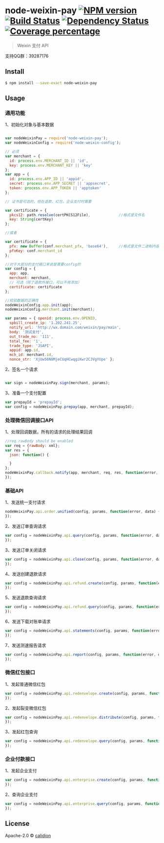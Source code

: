 # node-weixin-pay [![NPM version][npm-image]][npm-url] [![Build Status][travis-image]][travis-url] [![Dependency Status][daviddm-image]][daviddm-url] [![Coverage percentage][coveralls-image]][coveralls-url]

> Weixin 支付 API

支持QQ群：39287176

## Install

```sh
$ npm install --save-exact node-weixin-pay
```

## Usage


### 通用功能

1、初始化对象与基本数据

```js

var nodeWeixinPay = require('node-weixin-pay');
var nodeWeixinConfig = require('node-weixin-config');

// 必须
var merchant = {
  id: process.env.MERCHANT_ID || 'id',
  key: process.env.MERCHANT_KEY || 'key'
};
var app = {
  id: process.env.APP_ID || 'appid',
  secret: process.env.APP_SECRET || 'appsecret',
  token: process.env.APP_TOKEN || 'apptoken'
};

// 证书是可选的，但在退款，红包，企业支付时需要

var certificate = {
  pkcs12: path.resolve(certPKCS12File),             //格式是文件名
  key: String(certKey)
};

//或者

var certificate = {
  pfx: new Buffer(conf.merchant_pfx, 'base64'),     //格式是文件二进制内容
  pfxKey: conf.merchant_id
};

//对于大部分的支付接口来说是需要config的
var config = {
  app: app,
  merchant: merchant,
  // 可选（除了退款外接口，可以不用添加）
  certificate: certificate
};

//校验数据的正确性
nodeWeixinConfig.app.init(app);
nodeWeixinConfig.merchant.init(merchant);

var params = { openid: process.env.OPENID,
  spbill_create_ip: '1.202.241.25',
  notify_url: 'http://wx.domain.com/weixin/pay/main',
  body: '测试支付',
  out_trade_no: '111',
  total_fee: '1',
  trade_type: 'JSAPI',
  appid: app.id,
  mch_id: merchant.id,
  nonce_str: 'XjUw56N8MjeCUqHCwqgiKwr2CJVgYUpe' };

```

2、签名一个请求

```js

var sign = nodeWeixinPay.sign(merchant, params);
```


3、准备一个支付配置

```js
var prepayId = 'prepayId';
var config = nodeWeixinPay.prepay(app, merchant, prepayId);
```

### 处理微信回调接口API

1、处理回调数据，所有的请求的处理结果回调

```js
//req.rawBody should be enabled
var req = {rawBody: xml};
var res = {
  json: function() {

  }
};
nodeWeixinPay.callback.notify(app, merchant, req, res, function(error, data) {
});
```

### 基础API

1、发送统一支付请求

```js
nodeWeixinPay.api.order.unified(config, params, function(error, data) {
});
```

2、发送订单查询请求

```js
var config = nodeWeixinPay.api.query(config, params, function(error, data) {
});
```

3、发送订单关闭请求

```js
var config = nodeWeixinPay.api.close(config, params, function(error, data) {
});
```

4、发送创建退款请求

```js
var config = nodeWeixinPay.api.refund.create(config, params, function(error, data) {
});
```

5、发送退款查询请求

```js
var config = nodeWeixinPay.api.refund.query(config, params, function(error, data) {
});
```

6、发送下载对账单请求

```js
var config = nodeWeixinPay.api.statements(config, params, function(error, data) {
});
```

7、发送测速报告请求

```js
var config = nodeWeixinPay.api.report(config, params, function(error, data) {
});
```

### 微信红包接口

1、发起普通微信红包

```js
var config = nodeWeixinPay.api.redenvelope.create(config, params, function(error, data) {
});
```
2、发起裂变微信红包

```js
var config = nodeWeixinPay.api.redenvelope.distribute(config, params, function(error, data) {
});
```
3、发起红包查询

```js
var config = nodeWeixinPay.api.redenvelope.query(config, params, function(error, data) {
});
```

### 企业付款接口

1、发起企业支付

```js
var config = nodeWeixinPay.api.enterprise.create(config, params, function(error, data) {
});
```

2、查询企业支付

```js
var config = nodeWeixinPay.api.enterprise.query(config, params, function(error, data) {
});
```



## License

Apache-2.0 © [calidion](calidion.github.io)


[npm-image]: https://badge.fury.io/js/node-weixin-pay.svg
[npm-url]: https://npmjs.org/package/node-weixin-pay
[travis-image]: https://travis-ci.org/node-weixin/node-weixin-pay.svg?branch=master
[travis-url]: https://travis-ci.org/node-weixin/node-weixin-pay
[daviddm-image]: https://david-dm.org/node-weixin/node-weixin-pay.svg?theme=shields.io
[daviddm-url]: https://david-dm.org/node-weixin/node-weixin-pay
[coveralls-image]: https://coveralls.io/repos/node-weixin/node-weixin-pay/badge.svg
[coveralls-url]: https://coveralls.io/r/node-weixin/node-weixin-pay
